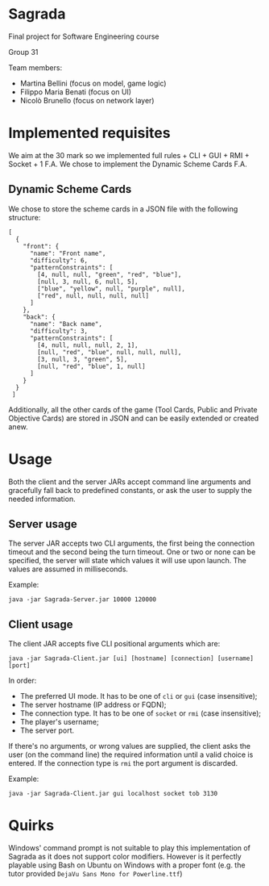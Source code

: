 # Sagrada
Final project for Software Engineering course

Group 31

Team members:

- Martina Bellini (focus on model, game logic)
- Filippo Maria Benati (focus on UI)
- Nicolò Brunello (focus on network layer)

# Implemented requisites
We aim at the 30 mark so we implemented full rules + CLI + GUI + RMI + Socket + 1 F.A.
We chose to implement the Dynamic Scheme Cards F.A.
## Dynamic Scheme Cards
We chose to store the scheme cards in a JSON file with the following structure:

    [
      {
        "front": {
          "name": "Front name",
          "difficulty": 6,
          "patternConstraints": [
            [4, null, null, "green", "red", "blue"],
            [null, 3, null, 6, null, 5],
            ["blue", "yellow", null, "purple", null],
            ["red", null, null, null, null]
          ]
        },
        "back": {
          "name": "Back name",
          "difficulty": 3,
          "patternConstraints": [
            [4, null, null, null, 2, 1],
            [null, "red", "blue", null, null, null],
            [3, null, 3, "green", 5],
            [null, "red", "blue", 1, null]
          ]
        }
      }
     ]

Additionally, all the other cards of the game (Tool Cards, Public and Private Objective Cards) are stored in JSON and
can be easily extended or created anew.

# Usage
Both the client and the server JARs accept command line arguments and gracefully fall back to predefined constants, or
ask the user to supply the needed information.
## Server usage
The server JAR accepts two CLI arguments, the first being the connection timeout and the second being the turn timeout.
One or two or none can be specified, the server will state which values it will use upon launch. The values are assumed
in milliseconds.

Example:

    java -jar Sagrada-Server.jar 10000 120000

## Client usage
The client JAR accepts five CLI positional arguments which are:

    java -jar Sagrada-Client.jar [ui] [hostname] [connection] [username] [port]

In order:

- The preferred UI mode. It has to be one of `cli` or `gui` (case insensitive);
- The server hostname (IP address or FQDN);
- The connection type. It has to be one of `socket` or `rmi` (case insensitive);
- The player's username;
- The server port.

If there's no arguments, or wrong values are supplied, the client asks the user (on the command line) the required
information until a valid choice is entered. If the connection type is `rmi` the port argument is discarded.

Example:

    java -jar Sagrada-Client.jar gui localhost socket tob 3130

# Quirks
Windows' command prompt is not suitable to play this implementation of Sagrada as it does not support color modifiers.
However is it perfectly playable using Bash on Ubuntu on Windows with a proper font (e.g. the tutor provided `DejaVu
Sans Mono for Powerline.ttf`)